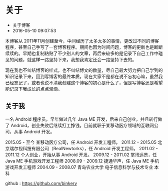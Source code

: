 # 关于
- 关于博客
- 2016-05-10 09:07:53


本博客从 2011年11月创建至今，中间经历了太多太多的事情，更改过不同的博客程序，甚至自己手写了一套博客程序。期间也因为时间问题，博客的更新也是断断续续的。早期也复制粘贴了不少别人的文章，再后来较多的是记录下自己工作中碰见的问题，就这样一路坚持下来，我想我肯定还会一路坚持下去的。

现在我也不纠结博客的样式，也不纠结博文的数量，尽自己最大努力把自己学到的知识记录下来，回到写博客的最终本质，现在大家不是都在说不忘初心嘛，虽然我已经忘记了，或者也说不清我创建这个博客的初心是什么了，但是写博客还是希望能记录下我成长的点点滴滴。

## 关于我

一名 Android 程序员，早年做过几年 Java ME 开发，后来自己创业，并且转行做了 Android，创业失败后继续打工挣钱。目前就职于某移动医疗领域的互联网公司，从事 Android 开发。

2015.05 - 至今 某移动医疗公司，任 Android 开发工程师。
2011.12 - 2015.05 北京瑞尔视科技有限公司（RealNewtorks），任 Android 开发工程师。
2011.02 - 2011.12 个人创业，开始从事 Android 开发。
2009.12 - 2011.02 掌讯远景，任 Java ME 手机游戏开发工程师
2008.09 - 2009.12 捷通华声，任 Java ME 手机游戏开发工程师
2004.09 - 2008.07 青岛农业大学 电子信息科学与技术专业 本科

github : <https://github.com/binkery>

